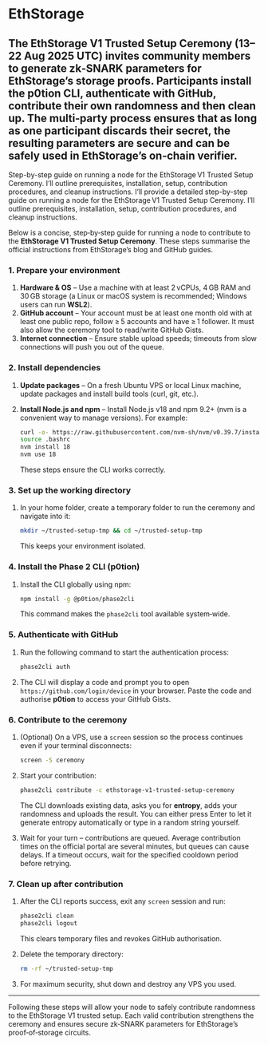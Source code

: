 # EthStorage

## The EthStorage V1 Trusted Setup Ceremony (13–22 Aug 2025 UTC) invites community members to generate zk‑SNARK parameters for EthStorage’s storage proofs. Participants install the p0tion CLI, authenticate with GitHub, contribute their own randomness and then clean up. The multi‑party process ensures that as long as one participant discards their secret, the resulting parameters are secure and can be safely used in EthStorage’s on‑chain verifier.

Step-by-step guide on running a node for the EthStorage V1 Trusted Setup Ceremony. I’ll outline prerequisites, installation, setup, contribution procedures, and cleanup instructions.
I’ll provide a detailed step-by-step guide on running a node for the EthStorage V1 Trusted Setup Ceremony. I’ll outline prerequisites, installation, setup, contribution procedures, and cleanup instructions.


Below is a concise, step‑by‑step guide for running a node to contribute to the **EthStorage V1 Trusted Setup Ceremony**.  These steps summarise the official instructions from EthStorage’s blog and GitHub guides.

### 1. Prepare your environment

1. **Hardware & OS** – Use a machine with at least 2 vCPUs, 4 GB RAM and 30 GB storage (a Linux or macOS system is recommended; Windows users can run **WSL2**).
2. **GitHub account** – Your account must be at least one month old with at least one public repo, follow ≥ 5 accounts and have ≥ 1 follower.  It must also allow the ceremony tool to read/write GitHub Gists.
3. **Internet connection** – Ensure stable upload speeds; timeouts from slow connections will push you out of the queue.

### 2. Install dependencies

1. **Update packages** – On a fresh Ubuntu VPS or local Linux machine, update packages and install build tools (curl, git, etc.).
2. **Install Node.js and npm** – Install Node.js v18 and npm 9.2+ (nvm is a convenient way to manage versions).  For example:

   ```sh
   curl -o- https://raw.githubusercontent.com/nvm-sh/nvm/v0.39.7/install.sh | bash
   source .bashrc
   nvm install 18
   nvm use 18
   ```

   These steps ensure the CLI works correctly.

### 3. Set up the working directory

1. In your home folder, create a temporary folder to run the ceremony and navigate into it:

   ```sh
   mkdir ~/trusted-setup-tmp && cd ~/trusted-setup-tmp
   ```

   This keeps your environment isolated.

### 4. Install the Phase 2 CLI (p0tion)

1. Install the CLI globally using npm:

   ```sh
   npm install -g @p0tion/phase2cli
   ```

   This command makes the `phase2cli` tool available system‑wide.

### 5. Authenticate with GitHub

1. Run the following command to start the authentication process:

   ```sh
   phase2cli auth
   ```
2. The CLI will display a code and prompt you to open `https://github.com/login/device` in your browser.  Paste the code and authorise **p0tion** to access your GitHub Gists.

### 6. Contribute to the ceremony

1. (Optional) On a VPS, use a `screen` session so the process continues even if your terminal disconnects:

   ```sh
   screen -S ceremony
   ```

2. Start your contribution:

   ```sh
   phase2cli contribute -c ethstorage-v1-trusted-setup-ceremony
   ```

   The CLI downloads existing data, asks you for **entropy**, adds your randomness and uploads the result.  You can either press Enter to let it generate entropy automatically or type in a random string yourself.

3. Wait for your turn – contributions are queued.  Average contribution times on the official portal are several minutes, but queues can cause delays.  If a timeout occurs, wait for the specified cooldown period before retrying.

### 7. Clean up after contribution

1. After the CLI reports success, exit any `screen` session and run:

   ```sh
   phase2cli clean
   phase2cli logout
   ```

   This clears temporary files and revokes GitHub authorisation.
2. Delete the temporary directory:

   ```sh
   rm -rf ~/trusted-setup-tmp
   ```
3. For maximum security, shut down and destroy any VPS you used.

---

Following these steps will allow your node to safely contribute randomness to the EthStorage V1 trusted setup.  Each valid contribution strengthens the ceremony and ensures secure zk‑SNARK parameters for EthStorage’s proof‑of‑storage circuits.
